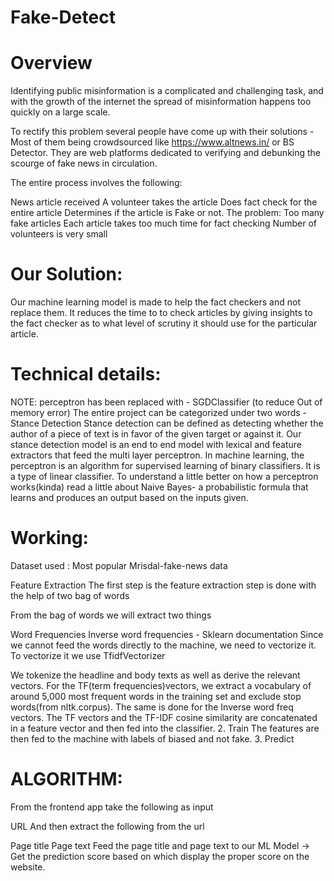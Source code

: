 # Fake-Detect

# Overview
Identifying public misinformation is a complicated and challenging task, and with the growth of the internet the spread of misinformation happens too quickly on a large scale.

To rectify this problem several people have come up with their solutions -  Most of them being crowdsourced like https://www.altnews.in/ or BS Detector. They are web platforms dedicated to verifying and debunking the scourge of fake news in circulation.

The entire process involves the following:

News article received
A volunteer takes the article
Does fact check for the entire article
Determines if the article is Fake or not.
The problem:
Too many fake articles
Each article takes too much time for fact checking
Number of volunteers is very small

# Our Solution:
Our machine learning model is made to help the fact checkers and not replace them. It reduces the time to to check articles by giving insights to the fact checker as to what level of scrutiny it should use for the particular article.

# Technical details:
NOTE: perceptron has been replaced with - SGDClassifier (to reduce Out of memory error) The entire project can be categorized under two words - Stance Detection Stance detection can be defined as detecting whether the author of a piece of text is in favor of the given target or against it. Our stance detection model is an end to end model with lexical and feature extractors that feed the multi layer perceptron. In machine learning, the perceptron is an algorithm for supervised learning of binary classifiers. It is a type of linear classifier. To understand a little better on how a perceptron works(kinda) read a little about Naive Bayes- a probabilistic formula that learns and produces an output based on the inputs given.

# Working:
Dataset used :
Most popular Mrisdal-fake-news data

Feature Extraction
The first step is the feature extraction step is done with the help of two bag of words

From the bag of words we will extract two things

Word Frequencies
Inverse word frequencies - Sklearn documentation
Since we cannot feed the words directly to the machine, we need to vectorize it. To vectorize it we use TfidfVectorizer

We tokenize the headline and body texts as well as derive the relevant vectors. For the TF(term frequencies)vectors, we extract a vocabulary of around 5,000 most frequent words in the training set and exclude stop words(from nltk.corpus). The same is done for the Inverse word freq vectors. The TF vectors and the TF-IDF cosine similarity are concatenated in a feature vector and then fed into the classifier. 2. Train The features are then fed to the machine with labels of biased and not fake. 3. Predict

# ALGORITHM:

From the frontend app take the following as input

URL
And then extract the following from the url

Page title
Page text
Feed the page title and page text to our ML Model -> Get the prediction score based on which display the proper score on the website.

